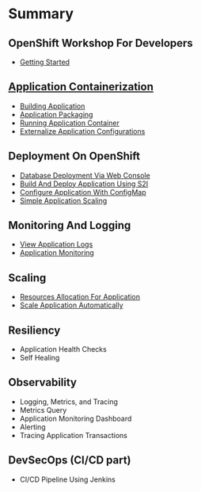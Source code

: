 # Summary​

## OpenShift Workshop For Developers

- [Getting Started](getting-started.md)

## [Application Containerization](application-containerization/summary.md)

- [Building Application](application-containerization/building-application.md)
- [Application Packaging](application-containerization/application-packaging.md)
- [Running Application Container](application-containerization/running-application-container.md)
- [Externalize Application Configurations](application-containerization/externalize-application-configurations.md)

## Deployment On OpenShift

- [Database Deployment Via Web Console](deployment-on-openshift/database-deployment.md)
- [Build And Deploy Application Using S2I](deployment-on-openshift/application-deployment-s2i.md)
- [Configure Application With ConfigMap](deployment-on-openshift/application-config-configmap.md)
- [Simple Application Scaling](deployment-on-openshift/simple-application-scaling.md)

## Monitoring And Logging

- [View Application Logs](monitoring-and-logging/view-application-logs.md)
- [Application Monitoring](monitoring-and-logging/application-monitoring.md)

## Scaling

- [Resources Allocation For Application](scaling/resource-allocation.md)
- [Scale Application Automatically](scaling/scale-application-automatically.md)

## Resiliency

- Application Health Checks
- Self Healing

## Observability

- Logging, Metrics, and Tracing
- Metrics Query
- Application Monitoring Dashboard
- Alerting
- Tracing Application Transactions

## DevSecOps (CI/CD part)

- CI/CD Pipeline Using Jenkins
